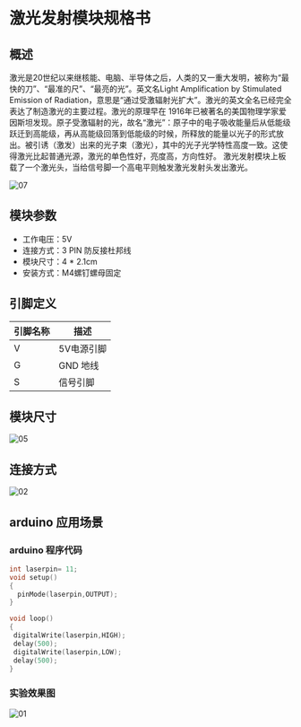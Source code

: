# 激光发射模块规格书



## 概述

 激光是20世纪以来继核能、电脑、半导体之后，人类的又一重大发明，被称为“最快的刀”、“最准的尺”、“最亮的光”。英文名Light Amplification by Stimulated Emission of Radiation，意思是“通过受激辐射光扩大”。激光的英文全名已经完全表达了制造激光的主要过程。激光的原理早在 1916年已被著名的美国物理学家爱因斯坦发现。原子受激辐射的光，故名“激光”：原子中的电子吸收能量后从低能级跃迁到高能级，再从高能级回落到低能级的时候，所释放的能量以光子的形式放出。被引诱（激发）出来的光子束（激光），其中的光子光学特性高度一致。这使得激光比起普通光源，激光的单色性好，亮度高，方向性好。 激光发射模块上板载了一个激光头，当给信号脚一个高电平则触发激光发射头发出激光。

![07](E:\GitLab\sensors-kit\PH2.0模块规格书\50.激光发射模块\激光发射模块图片\07.jpg)

## 模块参数

* 工作电压：5V
* 连接方式：3 PIN 防反接杜邦线
* 模块尺寸：4 * 2.1cm
* 安装方式：M4螺钉螺母固定

## 引脚定义

| 引脚名称| 描述 |
|---- |----|
| V | 5V电源引脚 |
| G | GND 地线 |
| S | 信号引脚 |

## 模块尺寸

![05](E:\GitLab\sensors-kit\PH2.0模块规格书\50.激光发射模块\激光发射模块图片\05.jpg)

## 连接方式

![02](E:\GitLab\sensors-kit\PH2.0模块规格书\50.激光发射模块\激光发射模块图片\02.jpg)


##  arduino 应用场景

### arduino  程序代码

```c++
int laserpin= 11;
void setup() 
{
  pinMode(laserpin,OUTPUT);
}

void loop() 
{
 digitalWrite(laserpin,HIGH);
 delay(500);
 digitalWrite(laserpin,LOW);
 delay(500);
}
```

### 实验效果图

![01](E:\GitLab\sensors-kit\PH2.0模块规格书\50.激光发射模块\激光发射模块图片\01.jpg)